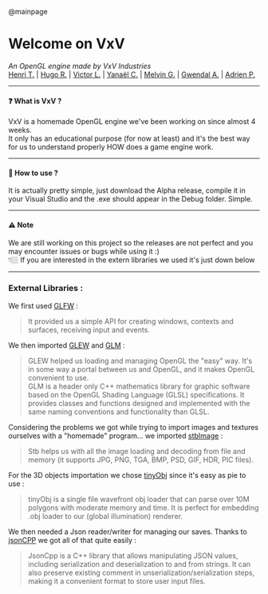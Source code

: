 @mainpage
# Welcome on VxV
*An OpenGL engine made by VxV Industries*   
[Henri T.](https://github.com/46Yuu) | [Hugo R.](https://github.com/Hroycode) | [Victor L.](https://github.com/Draknut) | [Yanaël C.](https://github.com/Dranemo) | [Melvin G.](https://github.com/Mguellaff) | [Gwendal A.](https://github.com/LiLPray) | [Adrien P.](https://github.com/Kybrien)
***
#### ❓ What is VxV ?
VxV is a homemade OpenGL engine we've been working on since almost 4 weeks.   
It only has an educational purpose (for now at least) and it's the best way for us to understand properly HOW does a game engine work.   
***
#### 💬 How to use ?
It is actually pretty simple, just download the Alpha release, compile it in your Visual Studio and the .exe should appear in the Debug folder. Simple.
***
#### ⚠️ Note
We are still working on this project so the releases are not perfect and you may encounter issues or bugs while using it :)   
👇🏼 If you are interested in the extern libraries we used it's just down below   
***
### External Libraries :   
We first used [GLFW](https://www.glfw.org/) :
> It provided us a simple API for creating windows, contexts and surfaces, receiving input and events.   

We then imported [GLEW](https://glew.sourceforge.net/) and [GLM](https://github.com/g-truc/glm) :
> GLEW helped us loading and managing OpenGL the "easy" way. It's in some way a portal between us and OpenGL, and it makes OpenGL convenient to use.   
> GLM is a header only C++ mathematics library for graphic software based on the OpenGL Shading Language (GLSL) specifications. It provides classes and functions designed and implemented with the same naming conventions and functionality than GLSL.

Considering the problems we got while trying to import images and textures ourselves with a "homemade" program... we imported [stbImage](https://github.com/nothings/stb) :
> Stb helps us with all the image loading and decoding from file and memory (it supports JPG, PNG, TGA, BMP, PSD, GIF, HDR, PIC files).

For the 3D objects importation we chose [tinyObj](https://github.com/tinyobjloader/tinyobjloader) since it's easy as pie to use :
> tinyObj is a single file wavefront obj loader that can parse over 10M polygons with moderate memory and time. It is perfect for embedding .obj loader to our (global illumination) renderer.

We then needed a Json reader/writer for managing our saves. Thanks to [jsonCPP](https://github.com/open-source-parsers/jsoncpp) we got all of that quite easily :
> JsonCpp is a C++ library that allows manipulating JSON values, including serialization and deserialization to and from strings.
> It can also preserve existing comment in unserialization/serialization steps, making it a convenient format to store user input files.
